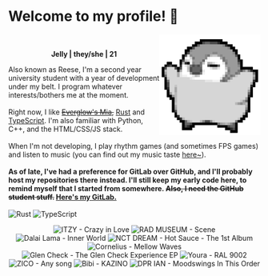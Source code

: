 <h1>Welcome to my profile! 👋</h1>
<img src="penguin.webp" alt="dancing penguin" align="right" width="40%">
<br>
<p align="center"><b>Jelly | they/she | 21</b></p>
<p>
Also known as Reese, I'm a second year university student with a year of development under my belt. I program whatever interests/bothers me at the moment.
<br><br>
Right now, I like <s><a href="https://kprofiles.com/mia-everglow-profile-facts/">Everglow's Mia</a>,</s> <a href="https://www.rust-lang.org/">Rust</a> and <a href="https://www.typescriptlang.org/">TypeScript</a>. I'm also familiar with Python, C++, and the HTML/CSS/JS stack.
<br><br>
When I'm not developing, I play rhythm games (and sometimes FPS games) and listen to music (you can find out my music taste <a href="https://www.last.fm/user/i-dle">here~</a>).
<br><br>
<b>As of late, I've had a preference for GitLab over GitHub, and I'll probably host my repositories there instead. I'll still keep my early code here, to remind myself that I started from somewhere. <s>Also, I need the GitHub student stuff.</s> <a href="https://gitlab.com/rissu">Here's my GitLab.</a></b>
<br><br>
<img alt="Rust" src="https://img.shields.io/badge/Rust-%23000000.svg?&style=for-the-badge&logo=rust&logoColor=white"/> <img alt="TypeScript" src="https://img.shields.io/badge/TypeScript-%233178C6.svg?&style=for-the-badge&logo=typescript&logoColor=white"/>
</p>

<!-- lastfm -->
<p align="center"><img src="https://lastfm.freetls.fastly.net/i/u/64s/f91b3fbced0e0c81b30e78783f323eb0.jpg" title="ITZY - Crazy in Love"> <img src="https://lastfm.freetls.fastly.net/i/u/64s/731820775cc7bfc1c5c4b66fad8af982.jpg" title="RAD MUSEUM - Scene"> <img src="https://lastfm.freetls.fastly.net/i/u/64s/07c80547a3ff42a3b6a16b007976cd62.jpg" title="Dalai Lama - Inner World"> <img src="https://lastfm.freetls.fastly.net/i/u/64s/d4d386de4492b59bca8885a43c970a5c.png" title="NCT DREAM - Hot Sauce - The 1st Album"> <img src="https://lastfm.freetls.fastly.net/i/u/64s/16e5105ff78efb3b48fa10e24aa69049.jpg" title="Cornelius - Mellow Waves"> <img src="https://lastfm.freetls.fastly.net/i/u/64s/9eea0aac7dba6564417615764b2f8d1c.jpg" title="Glen Check - The Glen Check Experience EP"> <img src="https://lastfm.freetls.fastly.net/i/u/64s/c9f2d106cda39ff031d0e989fcdc51fc.jpg" title="Youra - RAL 9002"> <img src="https://lastfm.freetls.fastly.net/i/u/64s/d9146e4978479670ef3e9565804bb3e8.png" title="ZICO - Any song"> <img src="https://lastfm.freetls.fastly.net/i/u/64s/d5c851fbcd5e26877735d694202b5b60.jpg" title="Bibi - KAZINO"> <img src="https://lastfm.freetls.fastly.net/i/u/64s/e4f9e6ea30f05ff12ae4276d2b1dff63.jpg" title="DPR IAN - Moodswings In This Order"> </p>
